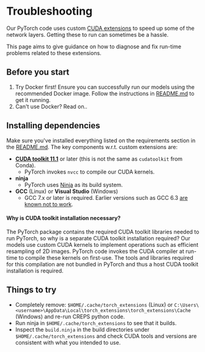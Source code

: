 # Troubleshooting

Our PyTorch code uses custom [CUDA extensions](https://pytorch.org/tutorials/advanced/cpp_extension.html) to speed up some of the network layers.  Getting these to run can sometimes be a hassle.

This page aims to give guidance on how to diagnose and fix run-time problems related to these extensions.

## Before you start

1. Try Docker first!  Ensure you can successfully run our models using the recommended Docker image.  Follow the instructions in [README.md](/README.md) to get it running.
2. Can't use Docker?  Read on..

## Installing dependencies

Make sure you've installed everything listed on the requirements section in the [README.md](/README.md).  The key components w.r.t. custom extensions are:

- **[CUDA toolkit 11.1](https://developer.nvidia.com/cuda-toolkit)** or later (this is not the same as `cudatoolkit` from Conda).
  - PyTorch invokes `nvcc` to compile our CUDA kernels.
- **ninja**
  - PyTorch uses [Ninja](https://ninja-build.org/) as its build system.
- **GCC** (Linux) or **Visual Studio** (Windows)
  - GCC 7.x or later is required.  Earlier versions such as GCC 6.3 [are known not to work](https://github.com/NVlabs/stylegan3/issues/2).

#### Why is CUDA toolkit installation necessary?

The PyTorch package contains the required CUDA toolkit libraries needed to run PyTorch, so why is a separate CUDA toolkit installation required?  Our models use custom CUDA kernels to implement operations such as efficient resampling of 2D images.  PyTorch code invokes the CUDA compiler at run-time to compile these kernels on first-use.  The tools and libraries required for this compilation are not bundled in PyTorch and thus a host CUDA toolkit installation is required.

## Things to try

- Completely remove: `$HOME/.cache/torch_extensions` (Linux) or `C:\Users\<username>\AppData\Local\torch_extensions\torch_extensions\Cache` (Windows) and re-run CREPS python code.
- Run ninja in `$HOME/.cache/torch_extensions` to see that it builds.
- Inspect the `build.ninja` in the build directories under `$HOME/.cache/torch_extensions` and check CUDA tools and versions are consistent with what you intended to use.

